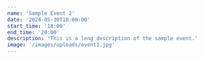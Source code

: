 ```yaml
---
name: 'Sample Event 2'
date: '2024-05-30T18:00:00'
start_time: '18:00'
end_time: '20:00'
description: 'This is a long description of the sample event.'
image: '/images/uploads/event1.jpg'
---
```

